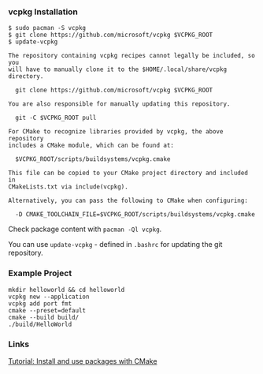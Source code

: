 ### vcpkg Installation

```shell
$ sudo pacman -S vcpkg
$ git clone https://github.com/microsoft/vcpkg $VCPKG_ROOT
$ update-vcpkg
```

```
The repository containing vcpkg recipes cannot legally be included, so you
will have to manually clone it to the $HOME/.local/share/vcpkg directory.

  git clone https://github.com/microsoft/vcpkg $VCPKG_ROOT

You are also responsible for manually updating this repository.

  git -C $VCPKG_ROOT pull

For CMake to recognize libraries provided by vcpkg, the above repository
includes a CMake module, which can be found at:

  $VCPKG_ROOT/scripts/buildsystems/vcpkg.cmake

This file can be copied to your CMake project directory and included in
CMakeLists.txt via include(vcpkg).

Alternatively, you can pass the following to CMake when configuring:

  -D CMAKE_TOOLCHAIN_FILE=$VCPKG_ROOT/scripts/buildsystems/vcpkg.cmake
```

Check package content with `pacman -Ql vcpkg`.

You can use `update-vcpkg` - defined in `.bashrc` for updating the git repository.

### Example Project

```shell
mkdir helloworld && cd helloworld
vcpkg new --application
vcpkg add port fmt
cmake --preset=default
cmake --build build/
./build/HelloWorld
```

### Links

[Tutorial: Install and use packages with CMake](https://learn.microsoft.com/en-us/vcpkg/get_started/get-started?pivots=shell-bash)
